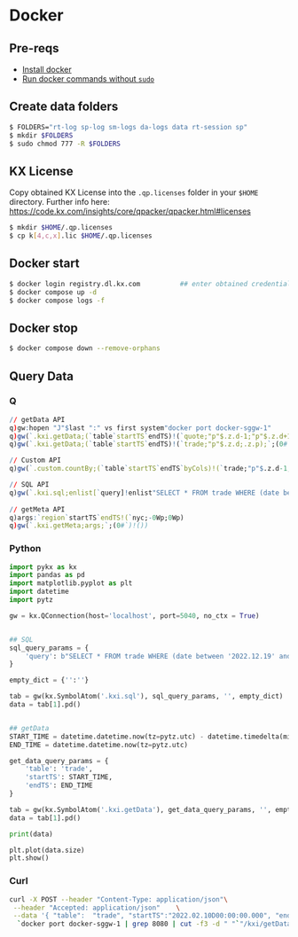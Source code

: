 
# Docker 
## Pre-reqs
* [Install docker](https://docs.docker.com/engine/install/)
* [Run docker commands without `sudo`](https://docs.docker.com/engine/install/linux-postinstall/)
## Create data folders 
```bash
$ FOLDERS="rt-log sp-log sm-logs da-logs data rt-session sp"
$ mkdir $FOLDERS
$ sudo chmod 777 -R $FOLDERS
```

## KX License
Copy obtained KX License into the `.qp.licenses` folder in your `$HOME` directory. Further info here: https://code.kx.com/insights/core/qpacker/qpacker.html#licenses
```bash
$ mkdir $HOME/.qp.licenses
$ cp k[4,c,x].lic $HOME/.qp.licenses
```

## Docker start
```bash
$ docker login registry.dl.kx.com          ## enter obtained credentials
$ docker compose up -d
$ docker compose logs -f 
```

## Docker stop
```bash
$ docker compose down --remove-orphans
```


## Query Data
### Q
```q
// getData API
q)gw:hopen "J"$last ":" vs first system"docker port docker-sggw-1"
q)gw(`.kxi.getData;(`table`startTS`endTS)!(`quote;"p"$.z.d-1;"p"$.z.d+1);`;(0#`)!())
q)gw(`.kxi.getData;(`table`startTS`endTS)!(`trade;"p"$.z.d;.z.p);`;(0#`)!())

// Custom API
q)gw(`.custom.countBy;(`table`startTS`endTS`byCols)!(`trade;"p"$.z.d-1;"p"$.z.d+1;`size);`;(0#`)!())

// SQL API
q)gw(`.kxi.sql;enlist[`query]!enlist"SELECT * FROM trade WHERE (date between '2022.12.19' and '2022.12.20') and (sym = 'AAPL')";`;(0#`)!())
  
// getMeta API
q)args:`region`startTS`endTS!(`nyc;-0Wp;0Wp)
q)gw(`.kxi.getMeta;args;`;(0#`)!())
```

### Python
```python
import pykx as kx
import pandas as pd
import matplotlib.pyplot as plt
import datetime
import pytz

gw = kx.QConnection(host='localhost', port=5040, no_ctx = True)                        ## SG Gateway port


## SQL
sql_query_params = {
    'query': b"SELECT * FROM trade WHERE (date between '2022.12.19' and '2022.12.20') and (sym = 'AAPL')" 
}

empty_dict = {'':''}

tab = gw(kx.SymbolAtom('.kxi.sql'), sql_query_params, '', empty_dict)
data = tab[1].pd()


## getData
START_TIME = datetime.datetime.now(tz=pytz.utc) - datetime.timedelta(minutes = 36000)   ## 15 Mins ago
END_TIME = datetime.datetime.now(tz=pytz.utc)                                           ## Now

get_data_query_params = {
    'table': 'trade',
    'startTS': START_TIME,
    'endTS': END_TIME
}

tab = gw(kx.SymbolAtom('.kxi.getData'), get_data_query_params, '', empty_dict)
data = tab[1].pd()

print(data)

plt.plot(data.size)
plt.show()
```
### Curl
```bash
curl -X POST --header "Content-Type: application/json"\
 --header "Accepted: application/json"    \
 --data '{ "table":  "trade", "startTS":"2022.02.10D00:00:00.000", "endTS":"2022.02.12D00:00:00.000"}'\
  `docker port docker-sggw-1 | grep 8080 | cut -f3 -d " "`"/kxi/getData"
```
